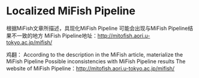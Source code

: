 # Localized MiFish Pipeline
根据MiFish文章所描述，具现化MiFish Pipeline
可能会出现与MiFish Pipeline结果不一致的地方
MiFish Pipeline地址：http://mitofish.aori.u-tokyo.ac.jp/mifish/

鸡翻：
According to the description in the MiFish article, materialize the MiFish Pipeline
Possible inconsistencies with MiFish Pipeline results
The website of MiFish Pipeline：http://mitofish.aori.u-tokyo.ac.jp/mifish/
